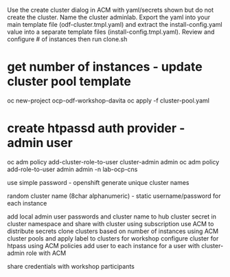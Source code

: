 Use the create cluster dialog in ACM with yaml/secrets shown but do not create the cluster. 
Name the cluster adminlab.
Export the yaml into your main template file (odf-cluster.tmpl.yaml) and 
extract the install-config.yaml value into a separate template files (install-config.tmpl.yaml).
Review and configure # of instances then run clone.sh



# get number of instances - update cluster pool template
   oc new-project ocp-odf-workshop-davita
   oc apply -f cluster-pool.yaml
   # create htpassd auth provider - admin user
   oc adm policy add-cluster-role-to-user cluster-admin admin
   oc adm policy add-role-to-user admin admin -n lab-ocp-cns

use simple password - openshift
generate unique cluster names

random cluster name (8char alphanumeric) - static username/password for each instance

add local admin user passwords and cluster name to hub cluster secret in cluster namespace and share with cluster using subscription
use ACM to distribute secrets
clone clusters based on number of instances using ACM cluster pools and apply label to clusters for workshop
configure cluster for htpass using ACM policies
add user to each instance for a user with cluster-admin role with ACM

share credentials with workshop participants
